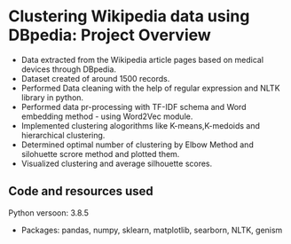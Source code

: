 # Clustering Wikipedia data using DBpedia: Project Overview
* Data extracted from the Wikipedia article pages based on medical devices through DBpedia.
* Dataset created of around 1500 records.
* Performed Data cleaning with the help of regular expression and NLTK library in python.
* Performed data pr-processing with TF-IDF schema and Word embedding method - using Word2Vec module.
* Implemented clustering alogorithms like K-means,K-medoids and hierarchical clustering.
* Determined optimal number of clustering by Elbow Method and silohuette scrore method and plotted them.
* Visualized clustering and  average silhouette scores.

## Code and resources used
Python versoon: 3.8.5
-  Packages: pandas, numpy, sklearn, matplotlib, searborn, NLTK, genism

